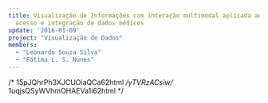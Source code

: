 ```yaml
---
title: Visualização de Informações com interação multimodal aplicada ao problema do
  acesso e integração de dados médicos
update: '2016-01-09'
project: "Visualização de Dados"
members:
  - "Leonardo Souza Silva"
  - "Fátima L. S. Nunes"
---
```



/* 15pJQhrPh3XJCUOiaQCa62html */yTVRzACsiw/* 1uqjsQSyWVhmOHAEVa1i62html */
